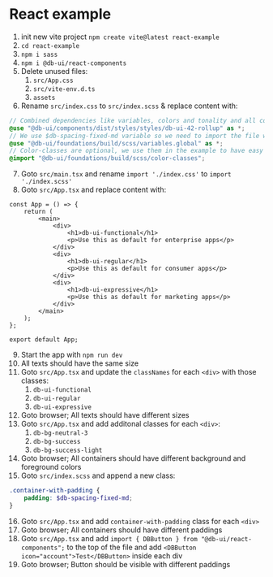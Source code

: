 # React example

1. init new vite project `npm create vite@latest react-example`
2. `cd react-example`
3. `npm i sass`
4. `npm i @db-ui/react-components`
5. Delete unused files:
    1. `src/App.css`
    2. `src/vite-env.d.ts`
    3. `assets`
6. Rename `src/index.css` to `src/index.scss` & replace content with:

```scss
// Combined dependencies like variables, colors and tonality and all components
@use "@db-ui/components/dist/styles/styles/db-ui-42-rollup" as *;
// We use $db-spacing-fixed-md variable so we need to import the file where the variable is defined
@use "@db-ui/foundations/build/scss/variables.global" as *;
// Color-classes are optional, we use them in the example to have easy access to colors
@import "@db-ui/foundations/build/scss/color-classes";
```

7. Goto `src/main.tsx` and rename `import './index.css'` to `import './index.scss'`
8. Goto `src/App.tsx` and replace content with:

```tsx
const App = () => {
	return (
		<main>
			<div>
				<h1>db-ui-functional</h1>
				<p>Use this as default for enterprise apps</p>
			</div>
			<div>
				<h1>db-ui-regular</h1>
				<p>Use this as default for consumer apps</p>
			</div>
			<div>
				<h1>db-ui-expressive</h1>
				<p>Use this as default for marketing apps</p>
			</div>
		</main>
	);
};

export default App;
```

9. Start the app with `npm run dev`
10. All texts should have the same size
11. Goto `src/App.tsx` and update the `classNames` for each `<div>` with those classes:
    1. `db-ui-functional`
    2. `db-ui-regular`
    3. `db-ui-expressive`
12. Goto browser; All texts should have different sizes
13. Goto `src/App.tsx` and add additonal classes for each `<div>`:
    1. `db-bg-neutral-3`
    2. `db-bg-success`
    3. `db-bg-success-light`
14. Goto browser; All containers should have different background and foreground colors
15. Goto `src/index.scss` and append a new class:

```scss
.container-with-padding {
	padding: $db-spacing-fixed-md;
}
```

16. Goto `src/App.tsx` and add `container-with-padding` class for each `<div>`
17. Goto browser; All containers should have different paddings
18. Goto `src/App.tsx` and add `import { DBButton } from "@db-ui/react-components";` to the top of the file and add `<DBButton icon="account">Test</DBButton>` inside each div
19. Goto browser; Button should be visible with different paddings
